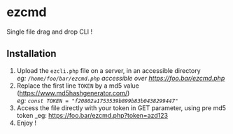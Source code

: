# ezcmd
 Single file drag and drop CLI !

## Installation
1. Upload the `ezcli.php` file on a server, in an accessible directory  
_eg: `/home/foo/bar/ezcmd.php` accessible over https://foo.bar/ezcmd.php_
2. Replace the first line `TOKEN` by a md5 value (https://www.md5hashgenerator.com/)  
_eg: `const TOKEN = "f20802a1753539b899b83b0438299447"`_
3. Access the file directly with your token in GET parameter, using pre md5 token
_eg: https://foo.bar/ezcmd.php?token=azd123
4. Enjoy !
